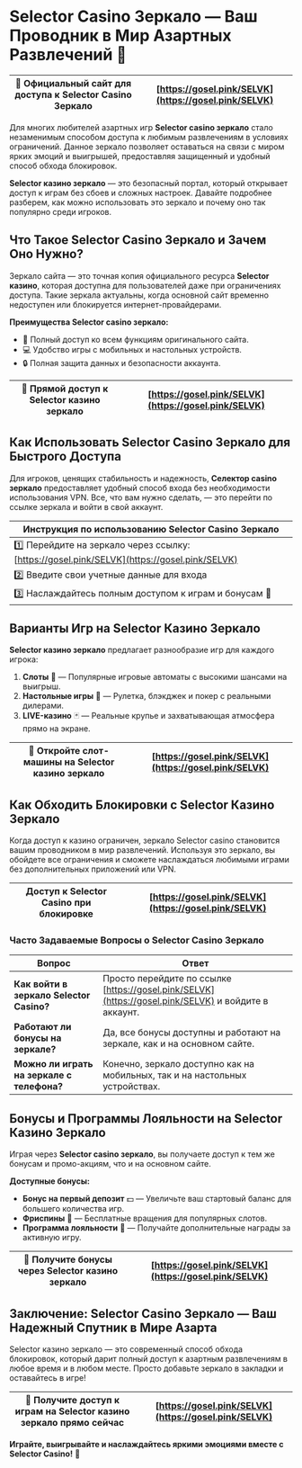 # Selector Casino Зеркало — Ваш Проводник в Мир Азартных Развлечений 🎰

| 🔗 Официальный сайт для доступа к Selector Casino Зеркало | [https://gosel.pink/SELVK](https://gosel.pink/SELVK) |
|-----------------------------------------------------------|-------------------------------------------------------|

Для многих любителей азартных игр **Selector casino зеркало** стало незаменимым способом доступа к любимым развлечениям в условиях ограничений. Данное зеркало позволяет оставаться на связи с миром ярких эмоций и выигрышей, предоставляя защищенный и удобный способ обхода блокировок. 

**Selector казино зеркало** — это безопасный портал, который открывает доступ к играм без сбоев и сложных настроек. Давайте подробнее разберем, как можно использовать это зеркало и почему оно так популярно среди игроков.

## Что Такое Selector Casino Зеркало и Зачем Оно Нужно?

Зеркало сайта — это точная копия официального ресурса **Selector казино**, которая доступна для пользователей даже при ограничениях доступа. Такие зеркала актуальны, когда основной сайт временно недоступен или блокируется интернет-провайдерами.

**Преимущества Selector casino зеркало:**
- 📌 Полный доступ ко всем функциям оригинального сайта.
- 💻 Удобство игры с мобильных и настольных устройств.
- 🔒 Полная защита данных и безопасности аккаунта.

| 🔗 Прямой доступ к Selector казино зеркало | [https://gosel.pink/SELVK](https://gosel.pink/SELVK) |
|-------------------------------------------|------------------------------------------------------|

## Как Использовать Selector Casino Зеркало для Быстрого Доступа

Для игроков, ценящих стабильность и надежность, **Селектор casino зеркало** предоставляет удобный способ входа без необходимости использования VPN. Все, что вам нужно сделать, — это перейти по ссылке зеркала и войти в свой аккаунт.

| Инструкция по использованию Selector Casino Зеркало |
|-----------------------------------------------------|
| 1️⃣ Перейдите на зеркало через ссылку: [https://gosel.pink/SELVK](https://gosel.pink/SELVK) |
| 2️⃣ Введите свои учетные данные для входа |
| 3️⃣ Наслаждайтесь полным доступом к играм и бонусам 🎁 |

## Варианты Игр на Selector Казино Зеркало

**Selector казино зеркало** предлагает разнообразие игр для каждого игрока:

1. **Слоты** 🎰 — Популярные игровые автоматы с высокими шансами на выигрыш.
2. **Настольные игры** 🎲 — Рулетка, блэкджек и покер с реальными дилерами.
3. **LIVE-казино** 🃏 — Реальные крупье и захватывающая атмосфера прямо на экране.

| 🔗 Откройте слот-машины на Selector казино зеркало | [https://gosel.pink/SELVK](https://gosel.pink/SELVK) |
|----------------------------------------------------|------------------------------------------------------|

## Как Обходить Блокировки с Selector Казино Зеркало

Когда доступ к казино ограничен, зеркало Selector casino становится вашим проводником в мир развлечений. Используя это зеркало, вы обойдете все ограничения и сможете наслаждаться любимыми играми без дополнительных приложений или VPN.

| Доступ к Selector Casino при блокировке | [https://gosel.pink/SELVK](https://gosel.pink/SELVK) |
|-----------------------------------------|------------------------------------------------------|

### Часто Задаваемые Вопросы о Selector Casino Зеркало

| Вопрос | Ответ |
|--------|-------|
| **Как войти в зеркало Selector Casino?** | Просто перейдите по ссылке [https://gosel.pink/SELVK](https://gosel.pink/SELVK) и войдите в аккаунт. |
| **Работают ли бонусы на зеркале?** | Да, все бонусы доступны и работают на зеркале, как и на основном сайте. |
| **Можно ли играть на зеркале с телефона?** | Конечно, зеркало доступно как на мобильных, так и на настольных устройствах. |

## Бонусы и Программы Лояльности на Selector Казино Зеркало

Играя через **Selector casino зеркало**, вы получаете доступ к тем же бонусам и промо-акциям, что и на основном сайте. 

**Доступные бонусы:**
- **Бонус на первый депозит** 💵 — Увеличьте ваш стартовый баланс для большего количества игр.
- **Фриспины** 🎰 — Бесплатные вращения для популярных слотов.
- **Программа лояльности** 🏅 — Получайте дополнительные награды за активную игру.

| 🔗 Получите бонусы через Selector казино зеркало | [https://gosel.pink/SELVK](https://gosel.pink/SELVK) |
|-------------------------------------------------|------------------------------------------------------|

## Заключение: Selector Casino Зеркало — Ваш Надежный Спутник в Мире Азарта

Selector казино зеркало — это современный способ обхода блокировок, который дарит полный доступ к азартным развлечениям в любое время и в любом месте. Просто добавьте зеркало в закладки и оставайтесь в игре!

| 🔗 Получите доступ к играм на Selector казино зеркало прямо сейчас | [https://gosel.pink/SELVK](https://gosel.pink/SELVK) |
|-----------------------------------------------------------------|------------------------------------------------------|

**Играйте, выигрывайте и наслаждайтесь яркими эмоциями вместе с Selector Casino!** 🎉
